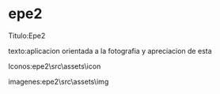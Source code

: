 # epe2
Titulo:Epe2

texto:aplicacion orientada a la fotografia y apreciacion de esta

Iconos:epe2\src\assets\icon

imagenes:epe2\src\assets\img
